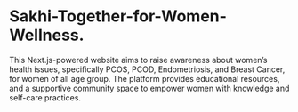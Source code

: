 # Sakhi-Together-for-Women-Wellness.
This Next.js-powered website aims to raise awareness about women’s health issues, specifically PCOS, PCOD, Endometriosis, and Breast Cancer, for women of all age group. The platform provides educational resources, and a supportive community space to empower women with knowledge and self-care practices.
